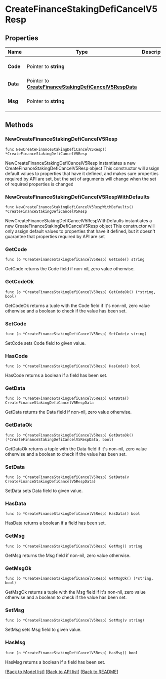 # CreateFinanceStakingDefiCancelV5Resp

## Properties

Name | Type | Description | Notes
------------ | ------------- | ------------- | -------------
**Code** | Pointer to **string** |  | [optional] [default to ""]
**Data** | Pointer to [**CreateFinanceStakingDefiCancelV5RespData**](CreateFinanceStakingDefiCancelV5RespData.md) |  | [optional] 
**Msg** | Pointer to **string** |  | [optional] [default to ""]

## Methods

### NewCreateFinanceStakingDefiCancelV5Resp

`func NewCreateFinanceStakingDefiCancelV5Resp() *CreateFinanceStakingDefiCancelV5Resp`

NewCreateFinanceStakingDefiCancelV5Resp instantiates a new CreateFinanceStakingDefiCancelV5Resp object
This constructor will assign default values to properties that have it defined,
and makes sure properties required by API are set, but the set of arguments
will change when the set of required properties is changed

### NewCreateFinanceStakingDefiCancelV5RespWithDefaults

`func NewCreateFinanceStakingDefiCancelV5RespWithDefaults() *CreateFinanceStakingDefiCancelV5Resp`

NewCreateFinanceStakingDefiCancelV5RespWithDefaults instantiates a new CreateFinanceStakingDefiCancelV5Resp object
This constructor will only assign default values to properties that have it defined,
but it doesn't guarantee that properties required by API are set

### GetCode

`func (o *CreateFinanceStakingDefiCancelV5Resp) GetCode() string`

GetCode returns the Code field if non-nil, zero value otherwise.

### GetCodeOk

`func (o *CreateFinanceStakingDefiCancelV5Resp) GetCodeOk() (*string, bool)`

GetCodeOk returns a tuple with the Code field if it's non-nil, zero value otherwise
and a boolean to check if the value has been set.

### SetCode

`func (o *CreateFinanceStakingDefiCancelV5Resp) SetCode(v string)`

SetCode sets Code field to given value.

### HasCode

`func (o *CreateFinanceStakingDefiCancelV5Resp) HasCode() bool`

HasCode returns a boolean if a field has been set.

### GetData

`func (o *CreateFinanceStakingDefiCancelV5Resp) GetData() CreateFinanceStakingDefiCancelV5RespData`

GetData returns the Data field if non-nil, zero value otherwise.

### GetDataOk

`func (o *CreateFinanceStakingDefiCancelV5Resp) GetDataOk() (*CreateFinanceStakingDefiCancelV5RespData, bool)`

GetDataOk returns a tuple with the Data field if it's non-nil, zero value otherwise
and a boolean to check if the value has been set.

### SetData

`func (o *CreateFinanceStakingDefiCancelV5Resp) SetData(v CreateFinanceStakingDefiCancelV5RespData)`

SetData sets Data field to given value.

### HasData

`func (o *CreateFinanceStakingDefiCancelV5Resp) HasData() bool`

HasData returns a boolean if a field has been set.

### GetMsg

`func (o *CreateFinanceStakingDefiCancelV5Resp) GetMsg() string`

GetMsg returns the Msg field if non-nil, zero value otherwise.

### GetMsgOk

`func (o *CreateFinanceStakingDefiCancelV5Resp) GetMsgOk() (*string, bool)`

GetMsgOk returns a tuple with the Msg field if it's non-nil, zero value otherwise
and a boolean to check if the value has been set.

### SetMsg

`func (o *CreateFinanceStakingDefiCancelV5Resp) SetMsg(v string)`

SetMsg sets Msg field to given value.

### HasMsg

`func (o *CreateFinanceStakingDefiCancelV5Resp) HasMsg() bool`

HasMsg returns a boolean if a field has been set.


[[Back to Model list]](../README.md#documentation-for-models) [[Back to API list]](../README.md#documentation-for-api-endpoints) [[Back to README]](../README.md)


